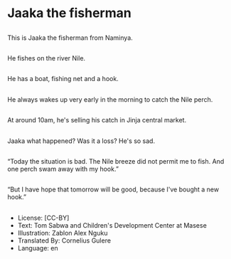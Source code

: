 # Jaaka the fisherman

##
This is Jaaka the
fisherman from
Naminya.

##
He fishes on the river
Nile.

##
He has a boat, fishing
net and a hook.

##
He always wakes up
very early in the
morning to catch the
Nile perch.

##
At around 10am, he's
selling his catch in Jinja
central market.

##
Jaaka what happened?
Was it a loss? He's so
sad.

##
“Today the situation is
bad. The Nile breeze did
not permit me to fish.
And one perch swam
away with my hook.”

##
“But I have hope that
tomorrow will be good,
because I've bought a
new hook.”

##
* License: [CC-BY]
* Text: Tom Sabwa and Children's Development Center at Masese
* Illustration: Zablon Alex Nguku
* Translated By: Cornelius Gulere
* Language: en
